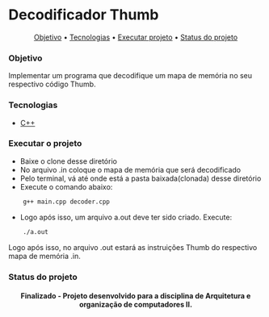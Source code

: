 # Decodificador Thumb

<p align="center">
<a href="#objetivo">Objetivo</a> •
<a href="#tecnologias">Tecnologias</a> • 
<a href="#executar-o-projeto">Executar projeto</a> • 
<a href="#status-do-projeto">Status do projeto</a>
</p>

### Objetivo
<p id="#objetivo">Implementar um programa que decodifique um mapa de memória no seu respectivo código Thumb.</p>

### Tecnologias
- [C++](https://devdocs.io/cpp/)

### Executar o projeto
* Baixe o clone desse diretório
* No arquivo .in coloque o mapa de memória que será decodificado
* Pelo terminal, vá até onde está a pasta baixada(clonada) desse diretório
* Execute o comando abaixo:
```bash
    g++ main.cpp decoder.cpp
```
* Logo após isso, um arquivo a.out deve ter sido criado. Execute:
```bash
    ./a.out
```
Logo após isso, no arquivo .out estará as instruições Thumb do respectivo mapa de memória .in.

### Status do projeto
<h4 align="center"> 
	Finalizado - Projeto desenvolvido para a disciplina de Arquitetura e organização de computadores II.
</h4>
